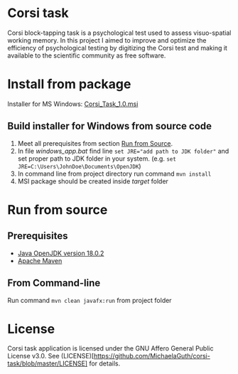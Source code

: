# Corsi task
Corsi block-tapping task is a psychological test used to assess visuo-spatial working memory. In this project I aimed to improve and optimize the efficiency of psychological testing by digitizing the Corsi test and making it available to the scientific community as free software. 
# Install from package
Installer for MS Windows: [Corsi_Task_1.0.msi]()

## Build installer for Windows from source code
1. Meet all prerequisites from section [Run from Source](#prerequisites).
2. In file _windows_app.bat_ find line `set JRE="add path to JDK folder"` and set proper path to JDK folder in your system. (e.g. `set JRE=C:\Users\JohnDoe\Documents\OpenJDK`) 
3. In command line from project directory run command `mvn install`
4. MSI package should be created inside _target_ folder

# Run from source
## Prerequisites
- [Java OpenJDK version 18.0.2](https://jdk.java.net/archive/)
- [Apache Maven](https://maven.apache.org/)
## From Command-line
Run command `mvn clean javafx:run` from project folder

# License
Corsi task application is licensed under the GNU Affero General Public License v3.0. 
See (LICENSE)[https://github.com/MichaelaGuth/corsi-task/blob/master/LICENSE] for details.
